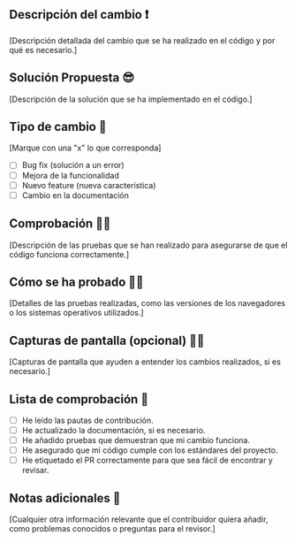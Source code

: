 ## Descripción del cambio ❗

[Descripción detallada del cambio que se ha realizado en el código y por qué es necesario.]

## Solución Propuesta 😎

[Descripción de la solución que se ha implementado en el código.]

## Tipo de cambio 👊

[Marque con una "x" lo que corresponda]

- [ ] Bug fix (solución a un error)
- [ ] Mejora de la funcionalidad
- [ ] Nuevo feature (nueva característica)
- [ ] Cambio en la documentación

## Comprobación 🕵️‍♀️

[Descripción de las pruebas que se han realizado para asegurarse de que el código funciona correctamente.]

## Cómo se ha probado 👩‍💻

[Detalles de las pruebas realizadas, como las versiones de los navegadores o los sistemas operativos utilizados.]

## Capturas de pantalla (opcional) 🙇‍♀️

[Capturas de pantalla que ayuden a entender los cambios realizados, si es necesario.]

## Lista de comprobación 🥰

- [ ] He leído las pautas de contribución.
- [ ] He actualizado la documentación, si es necesario.
- [ ] He añadido pruebas que demuestran que mi cambio funciona.
- [ ] He asegurado que mi código cumple con los estándares del proyecto.
- [ ] He etiquetado el PR correctamente para que sea fácil de encontrar y revisar.

## Notas adicionales 🎀

[Cualquier otra información relevante que el contribuidor quiera añadir, como problemas conocidos o preguntas para el revisor.]
